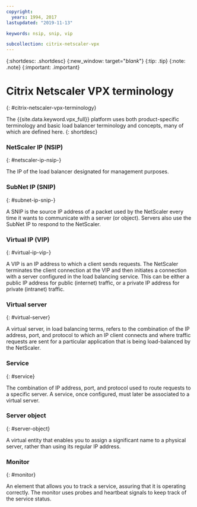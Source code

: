 ```yaml
---
copyright:
  years: 1994, 2017
lastupdated: "2019-11-13"

keywords: nsip, snip, vip

subcollection: citrix-netscaler-vpx
---
```


{:shortdesc: .shortdesc}
{:new_window: target="_blank_"}
{:tip: .tip}
{:note: .note}
{:important: .important}

# Citrix Netscaler VPX terminology
{: #citrix-netscaler-vpx-terminology}

The {{site.data.keyword.vpx_full}} platform uses both product-specific terminology and basic load balancer terminology and concepts, many of which are defined here.
{: shortdesc}

### NetScaler IP (NSIP)
{: #netscaler-ip-nsip-}

The IP of the load balancer designated for management purposes.

### SubNet IP (SNIP)
{: #subnet-ip-snip-}

A SNIP is the source IP address of a packet used by the NetScaler every time it wants to communicate with a server (or object). Servers also use the SubNet IP to respond to the NetScaler.

### Virtual IP (VIP)
{: #virtual-ip-vip-}

A VIP is an IP address to which a client sends requests. The NetScaler terminates the client connection at the VIP and then initiates a connection with a server configured in the load balancing service.  This can be either a public IP address for public (internet) traffic, or a private IP address for private (intranet) traffic.

### Virtual server
{: #virtual-server}

A virtual server, in load balancing terms, refers to the combination of the IP address, port, and protocol to which an IP client connects and where traffic requests are sent for a particular application that is being load-balanced by the NetScaler.

### Service
{: #service}

The combination of IP address, port, and protocol used to route requests to a specific server. A service, once configured, must later be associated to a virtual server.

### Server object
{: #server-object}

A virtual entity that enables you to assign a significant name to a physical server, rather than using its regular IP address.

### Monitor
{: #monitor}

An element that allows you to track a service, assuring that it is operating correctly. The monitor uses probes and heartbeat signals to keep track of the service status.

